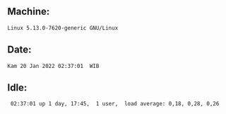## Machine:
```
Linux 5.13.0-7620-generic GNU/Linux
```
## Date:
```
Kam 20 Jan 2022 02:37:01  WIB
```
## Idle:
```
 02:37:01 up 1 day, 17:45,  1 user,  load average: 0,18, 0,28, 0,26
```
